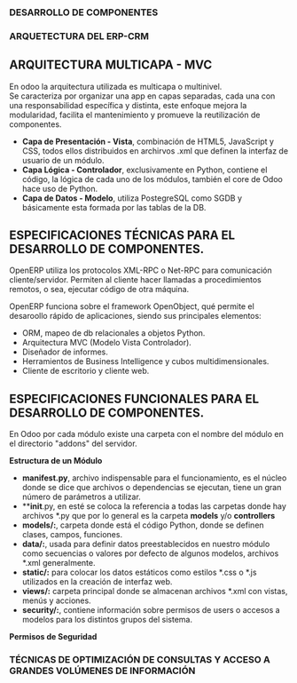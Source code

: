 ### DESARROLLO DE COMPONENTES
### ARQUETECTURA DEL ERP-CRM

## ARQUITECTURA MULTICAPA - MVC
En odoo la arquitectura utilizada es multicapa o multinivel.  
Se caracteriza por organizar una app en capas separadas, cada una con una responsabilidad específica y distinta, este enfoque mejora la modularidad, facilita el mantenimiento y promueve la reutilización de componentes.

  - **Capa de Presentación - Vista**, combinación de HTML5, JavaScript y CSS, todos ellos distribuidos en archirvos .xml que definen la interfaz de usuario de un módulo.
  - **Capa Lógica - Controlador**, exclusivamente en Python, contiene el código, la lógica de cada uno de los módulos, también el core de Odoo hace uso de Python.
  - **Capa de Datos - Modelo**, utiliza PostegreSQL como SGDB y básicamente esta formada por las tablas de la DB.


## ESPECIFICACIONES TÉCNICAS PARA EL DESARROLLO DE COMPONENTES.
OpenERP utiliza los protocolos XML-RPC o Net-RPC para comunicación cliente/servidor. Permiten al cliente hacer llamadas a procedimientos remotos, o sea, ejecutar código de otra máquina.  

OpenERP funciona sobre el framework OpenObject, qué permite el desaroollo rápido de aplicaciones, siendo sus principales elementos:
  - ORM, mapeo de db relacionales a objetos Python.
  - Arquitectura MVC (Modelo Vista Controlador).
  - Diseñador de informes.
  - Herramientos de Business Intelligence y cubos multidimensionales.
  - Cliente de escritorio y cliente web.


## ESPECIFICACIONES FUNCIONALES PARA EL DESARROLLO DE COMPONENTES.
En Odoo por cada módulo existe una carpeta con el nombre del módulo en el directorio "addons" del servidor.  

**Estructura de un Módulo**  
  - **__manifest__.py**, archivo indispensable para el funcionamiento, es el núcleo donde se dice que archivos o dependencias se ejecutan, tiene un gran número de parámetros a utilizar.
  - **__init__.py, en esté se coloca la referencia a todas las carpetas donde hay archivos *.py que por lo general es la carpeta **models** y/o **controllers**
  - **models/:**, carpeta donde está el código Python, donde se definen clases, campos, funciones.
  - **data/:**, usada para definir datos preestablecidos en nuestro módulo como secuencias o valores por defecto de algunos modelos, archivos *.xml generalmente.
  - **static/:** para colocar los datos estáticos como estilos *.css o *.js utilizados en la creación de interfaz web.
  - **views/:** carpeta principal donde se almacenan archivos *.xml con vistas, menús y acciones.
  - **security/:**, contiene información sobre permisos de users o accesos a modelos para los distintos grupos del sistema.
  
**Permisos de Seguridad**


### TÉCNICAS DE OPTIMIZACIÓN DE CONSULTAS Y ACCESO A GRANDES VOLÚMENES DE INFORMACIÓN
















